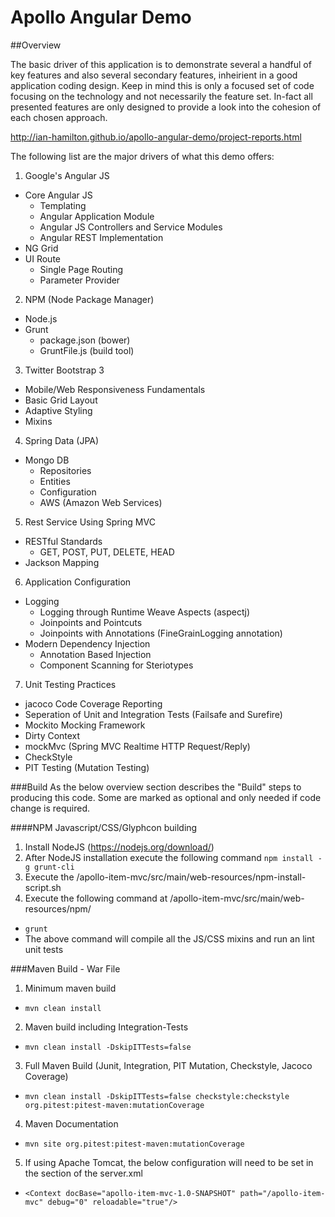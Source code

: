 # Apollo Angular Demo

##Overview

The basic driver of this application is to demonstrate several a handful of key features and also
several secondary features, inheirient in a good application coding design. Keep in mind this is only a focused set of code
focusing on the technology and not necessarily the feature set. In-fact all presented features are only designed to provide
a look into the cohesion of each chosen approach.

http://ian-hamilton.github.io/apollo-angular-demo/project-reports.html

The following list are the major drivers of what this demo offers:

1. Google's Angular JS
  * Core Angular JS
    * Templating
    * Angular Application Module
    * Angular JS Controllers and Service Modules
    * Angular REST Implementation
  * NG Grid
  * UI Route
    * Single Page Routing
    * Parameter Provider
2. NPM (Node Package Manager)
  * Node.js
  * Grunt
    * package.json (bower)
    * GruntFile.js (build tool)
3. Twitter Bootstrap 3
  * Mobile/Web Responsiveness Fundamentals
  * Basic Grid Layout
  * Adaptive Styling
  * Mixins
4. Spring Data (JPA)
  * Mongo DB
    * Repositories
	* Entities
	* Configuration
	* AWS (Amazon Web Services)
5. Rest Service Using Spring MVC
  * RESTful Standards
    * GET, POST, PUT, DELETE, HEAD
  * Jackson Mapping
6. Application Configuration
  * Logging
    * Logging through Runtime Weave Aspects (aspectj)
    * Joinpoints and Pointcuts
    * Joinpoints with Annotations (FineGrainLogging annotation)
  * Modern Dependency Injection
    * Annotation Based Injection
    * Component Scanning for Steriotypes
7. Unit Testing Practices
  * jacoco Code Coverage Reporting
  * Seperation of Unit and Integration Tests (Failsafe and Surefire)
  * Mockito Mocking Framework
  * Dirty Context
  * mockMvc (Spring MVC Realtime HTTP Request/Reply)
  * CheckStyle
  * PIT Testing (Mutation Testing)

###Build
As the below overview section describes the "Build" steps to producing this code. Some are marked as optional and 
only needed if code change is required.

####NPM Javascript/CSS/Glyphcon building
1. Install NodeJS (https://nodejs.org/download/)
2. After NodeJS installation execute the following command ```npm install -g grunt-cli```
3. Execute the /apollo-item-mvc/src/main/web-resources/npm-install-script.sh
4. Execute the following command at /apollo-item-mvc/src/main/web-resources/npm/
  *  ```grunt```
  *  The above command will compile all the JS/CSS mixins and run an lint unit tests

###Maven Build - War File
1. Minimum maven build
  * ```mvn clean install```
2. Maven build including Integration-Tests
  * ```mvn clean install -DskipITTests=false```
3. Full Maven Build (Junit, Integration, PIT Mutation, Checkstyle, Jacoco Coverage)
  * ```mvn clean install -DskipITTests=false checkstyle:checkstyle org.pitest:pitest-maven:mutationCoverage```
4. Maven Documentation
  *  ```mvn site org.pitest:pitest-maven:mutationCoverage``` 
5. If using Apache Tomcat, the below configuration will need to be set in the <host> section of the server.xml
  *  ```<Context docBase="apollo-item-mvc-1.0-SNAPSHOT" path="/apollo-item-mvc" debug="0" reloadable="true"/>```